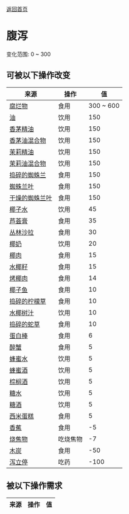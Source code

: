 [返回首页](index.md)  
# 腹泻  
变化范围: 0 ~ 300  
## 可被以下操作改变  
来源  |  操作  |  值  
----  |  ----  |  ----  
[腐烂物](RottenRemains.md)  |  食用  |  300 ~ 600  
[油](LQ_Oil.md)  |  饮用  |  150  
[香茅精油](LQ_OilCitronella.md)  |  饮用  |  150  
[香茅油混合物](LQ_OilCitronellaMix.md)  |  饮用  |  150  
[茉莉精油](LQ_OilJasmine.md)  |  饮用  |  150  
[茉莉油混合物](LQ_OilJasmineMix.md)  |  饮用  |  150  
[捣碎的蜘蛛兰](SpiderLilyGround.md)  |  食用  |  150  
[蜘蛛兰叶](SpiderLilyLeaves.md)  |  食用  |  150  
[干燥的蜘蛛兰叶](SpiderLilyLeavesDried.md)  |  食用  |  150  
[椰子水](LQ_CoconutWater.md)  |  饮用  |  45  
[芦荟膏](AloeVeraGel.md)  |  食用  |  35  
[丛林沙拉](JungleSalad.md)  |  食用  |  30  
[椰奶](LQ_CoconutMilk.md)  |  饮用  |  20  
[椰肉](CoconutMeat.md)  |  食用  |  15  
[水椰籽](NipaSeeds.md)  |  食用  |  15  
[烤椰肉](CoconutMeatCooked.md)  |  食用  |  14  
[椰子鱼](CoconutFish.md)  |  食用  |  10  
[捣碎的柠檬草](LemonGrassGround.md)  |  食用  |  10  
[水椰树汁](LQ_Sap.md)  |  饮用  |  10  
[捣碎的蛇草](SnakeGrassGround.md)  |  食用  |  10  
[蛋白棒](ProteinBar.md)  |  食用  |  6  
[醉蟹](DrunkenCrab.md)  |  食用  |  5  
[蜂蜜水](LQ_HoneyWater.md)  |  饮用  |  5  
[蜂蜜酒](LQ_Mead.md)  |  饮用  |  5  
[棕榈酒](LQ_PalmWine.md)  |  饮用  |  5  
[糖水](LQ_SugarWater.md)  |  饮用  |  5  
[糖酒](LQ_SugarWine.md)  |  饮用  |  5  
[西米蛋糕](SagoCake.md)  |  食用  |  5  
[香蕉](Banana.md)  |  食用  |  -5  
[烧焦物](CharredRemains.md)  |  吃烧焦物  |  -7  
[木炭](Charcoal.md)  |  食用  |  -50  
[泻立停](AntiDiarrhoeaPills.md)  |  吃药  |  -100  
## 被以下操作需求  
来源  |  操作  |  值  
----  |  ----  |  ----  

